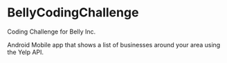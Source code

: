 # BellyCodingChallenge

Coding Challenge for Belly Inc.

Android Mobile app that shows a list of businesses around your area using the Yelp API.
